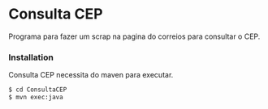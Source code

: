 # Consulta CEP

Programa para fazer um scrap na pagina do correios para consultar o CEP.

### Installation

Consulta CEP necessita do maven para executar.

```sh
$ cd ConsultaCEP
$ mvn exec:java 
```
